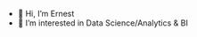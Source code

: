 - 👋 Hi, I’m Ernest
- 👀 I’m interested in Data Science/Analytics & BI

<!---
EADCheetah/EADCheetah is a ✨ special ✨ repository because its `README.md` (this file) appears on your GitHub profile.
You can click the Preview link to take a look at your changes.
--->
